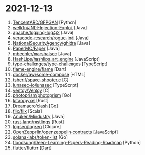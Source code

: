 # 2021-12-13

1. [TencentARC/GFPGAN](https://github.com/TencentARC/GFPGAN "GFPGAN aims at developing Practical Algorithms for Real-world Face Restoration.") [Python]
2. [welk1n/JNDI-Injection-Exploit](https://github.com/welk1n/JNDI-Injection-Exploit "JNDI注入测试工具（A tool which generates JNDI links can start several servers to exploit JNDI Injection vulnerability,like Jackson,Fastjson,etc）") [Java]
3. [apache/logging-log4j2](https://github.com/apache/logging-log4j2 "Apache Log4j 2 is an upgrade to Log4j that provides significant improvements over its predecessor, Log4j 1.x, and provides many of the improvements available in Logback while fixing some inherent problems in Logback's architecture.") [Java]
4. [veracode-research/rogue-jndi](https://github.com/veracode-research/rogue-jndi "A malicious LDAP server for JNDI injection attacks") [Java]
5. [NationalSecurityAgency/ghidra](https://github.com/NationalSecurityAgency/ghidra "Ghidra is a software reverse engineering (SRE) framework") [Java]
6. [PaperMC/Paper](https://github.com/PaperMC/Paper "High performance Spigot fork that aims to fix gameplay and mechanics inconsistencies") [Java]
7. [mbechler/marshalsec](https://github.com/mbechler/marshalsec "") [Java]
8. [HashLips/hashlips_art_engine](https://github.com/HashLips/hashlips_art_engine "HashLips Art Engine is a tool used to create multiple different instances of artworks based on provided layers.") [JavaScript]
9. [type-challenges/type-challenges](https://github.com/type-challenges/type-challenges "Collection of TypeScript type challenges with online judge") [TypeScript]
10. [flame-engine/flame](https://github.com/flame-engine/flame "A minimalist Flutter game engine") [Dart]
11. [docker/awesome-compose](https://github.com/docker/awesome-compose "Awesome Docker Compose samples") [HTML]
12. [tsherif/space-shooter.c](https://github.com/tsherif/space-shooter.c "A cross-platform, top-down 2D space shooter written in C using only system libraries.") [C]
13. [lunasec-io/lunasec](https://github.com/lunasec-io/lunasec "LunaSec - Security & Compliance SDKs to stop data leaks in your software. With just a few lines, LunaSec adds a Zero Trust Architecture across your stack, Unique Per-Record Encryption, and protection from common security issues like XSS, SQL Injection, and RCE. Try it out live here: https://app.lunasec.dev") [TypeScript]
14. [ventoy/Ventoy](https://github.com/ventoy/Ventoy "A new bootable USB solution.") [C]
15. [photoprism/photoprism](https://github.com/photoprism/photoprism "Photos App powered by Go and Google TensorFlow 🌈") [Go]
16. [kitao/pyxel](https://github.com/kitao/pyxel "A retro game engine for Python") [Rust]
17. [Dreamacro/clash](https://github.com/Dreamacro/clash "A rule-based tunnel in Go.") [Go]
18. [flix/flix](https://github.com/flix/flix "The Flix Programming Language") [Scala]
19. [Anuken/Mindustry](https://github.com/Anuken/Mindustry "The automation tower defense game") [Java]
20. [rust-lang/rustlings](https://github.com/rust-lang/rustlings "🦀 Small exercises to get you used to reading and writing Rust code!") [Rust]
21. [logseq/logseq](https://github.com/logseq/logseq "A privacy-first, open-source platform for knowledge management and collaboration. Desktop app download link: https://github.com/logseq/logseq/releases, roadmap: https://trello.com/b/8txSM12G/roadmap") [Clojure]
22. [OpenZeppelin/openzeppelin-contracts](https://github.com/OpenZeppelin/openzeppelin-contracts "OpenZeppelin Contracts is a library for secure smart contract development.") [JavaScript]
23. [solana-labs/token-list](https://github.com/solana-labs/token-list "The community maintained Solana token registry") [Go]
24. [floodsung/Deep-Learning-Papers-Reading-Roadmap](https://github.com/floodsung/Deep-Learning-Papers-Reading-Roadmap "Deep Learning papers reading roadmap for anyone who are eager to learn this amazing tech!") [Python]
25. [flutter/flutter](https://github.com/flutter/flutter "Flutter makes it easy and fast to build beautiful apps for mobile and beyond") [Dart]
